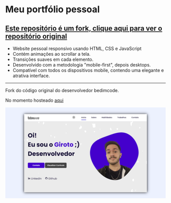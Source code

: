 # Meu portfólio pessoal
## [Este repositório é um fork, clique aqui para ver o repositório original](https://github.com/bedimcode/portfolio-responsive-complete)

- Website pessoal responsivo usando HTML, CSS e JavaScript
- Contém animações ao scrollar a tela.
- Transições suaves em cada elemento.
- Desenvolvido com a metodologia "mobile-first", depois desktops.
- Compatível com todos os dispositivos mobile, contendo uma elegante e atrativa interface.

__________________________________________________________________________________________

Fork do código original do desenvolvedor bedimcode.

No momento hosteado [aqui](https://giroto.netlify.app)

![preview img](/preview.png)


